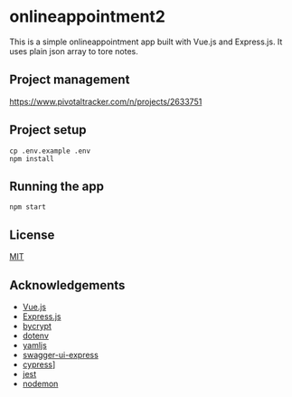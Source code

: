 # onlineappointment2

This is a simple onlineappointment app built with Vue.js and Express.js. It uses plain json array to tore notes.

## Project management

https://www.pivotaltracker.com/n/projects/2633751

## Project setup

```
cp .env.example .env
npm install
```

## Running the app

```
npm start
```
## License
[MIT](https://choosealicense.com/licenses/mit/)

## Acknowledgements
- [Vue.js](https://vuejs.org/)
- [Express.js](https://expressjs.com/)
- [bycrypt](https://www.npmjs.com/package/bcrypt)
- [dotenv](https://www.npmjs.com/package/dotenv)
- [yamljs](https://www.npmjs.com/package/yamljs)
- [swagger-ui-express](https://www.npmjs.com/package/swagger-ui-express)
- [cypress](https://www.npmjs.com/package/cypress)]
- [jest](https://www.npmjs.com/package/jest)
- [nodemon](https://www.npmjs.com/package/nodemon)
